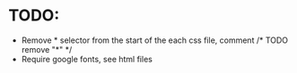 # TODO:
- Remove * selector from the start of the each css file, comment /* TODO remove "*" */
- Require google fonts, see html files
